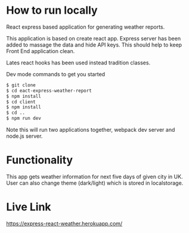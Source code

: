 # How to run locally 
React express based application for generating weather reports.

This application is based on create react app. Express server has been added to massage the data and hide API keys. This should help to keep Front End application clean. 

Lates react hooks has been used instead tradition classes.

Dev mode commands to get you started 
```sh
$ git clone
$ cd eact-express-weather-report
$ npm install
$ cd client 
$ npm install
$ cd ..
$ npm run dev

```
Note this will run two applications together, webpack dev server and node.js server. 


# Functionality

This app gets weather information for next five days of given city in UK.
User can also change theme (dark/light) which is stored in localstorage.

# Live Link
https://express-react-weather.herokuapp.com/
